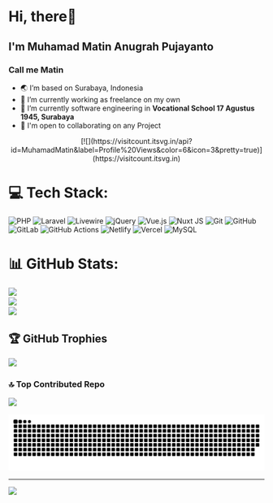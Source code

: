 <h1>Hi, there👋</h1>

<h2>I'm Muhamad Matin Anugrah Pujayanto</h2>
<h3>Call me Matin</h3>

<!-- intro -->
- 🌏 I’m based on Surabaya, Indonesia
- 🔭 I’m currently working as freelance on my own 
- 🌱 I’m currently software engineering in **Vocational School 17 Agustus 1945, Surabaya**
- 🤝 I'm open to collaborating on any Project

<!-- Skill -->  
<!-- <h1 align="center">My Tech👨🏻‍💻</h1>
<p align="center">
  <img src="https://skillicons.dev/icons?i=html,css,js,tailwind,vue,nuxtjs,php,laravel,git,github,gitlab&perline=8" />
</p> -->

<!-- clicked -->
<div align="center">
  [![](https://visitcount.itsvg.in/api?id=MuhamadMatin&label=Profile%20Views&color=6&icon=3&pretty=true)](https://visitcount.itsvg.in)
</div>


# 💻 Tech Stack:
![PHP](https://img.shields.io/badge/php-%23777BB4.svg?style=for-the-badge&logo=php&logoColor=white) ![Laravel](https://img.shields.io/badge/laravel-%23FF2D20.svg?style=for-the-badge&logo=laravel&logoColor=white) ![Livewire](https://img.shields.io/badge/livewire-%234e56a6.svg?style=for-the-badge&logo=livewire&logoColor=white) ![jQuery](https://img.shields.io/badge/jquery-%230769AD.svg?style=for-the-badge&logo=jquery&logoColor=white) ![Vue.js](https://img.shields.io/badge/vue.js-%2335495e.svg?style=for-the-badge&logo=vuedotjs&logoColor=%234FC08D) ![Nuxt JS](https://img.shields.io/badge/Nuxt-002E3B?style=for-the-badge&logo=nuxt.js&logoColor=#00DC82) ![Git](https://img.shields.io/badge/git-%23F05033.svg?style=for-the-badge&logo=git&logoColor=white) ![GitHub](https://img.shields.io/badge/github-%23121011.svg?style=for-the-badge&logo=github&logoColor=white) ![GitLab](https://img.shields.io/badge/gitlab-%23181717.svg?style=for-the-badge&logo=gitlab&logoColor=white) ![GitHub Actions](https://img.shields.io/badge/github%20actions-%232671E5.svg?style=for-the-badge&logo=githubactions&logoColor=white) ![Netlify](https://img.shields.io/badge/netlify-%23000000.svg?style=for-the-badge&logo=netlify&logoColor=#00C7B7) ![Vercel](https://img.shields.io/badge/vercel-%23000000.svg?style=for-the-badge&logo=vercel&logoColor=white) ![MySQL](https://img.shields.io/badge/mysql-4479A1.svg?style=for-the-badge&logo=mysql&logoColor=white)

# 📊 GitHub Stats:
![](https://github-readme-stats.vercel.app/api?username=MuhamadMatin&theme=dark&hide_border=false&include_all_commits=true&count_private=true)<br/>
![](https://nirzak-streak-stats.vercel.app/?user=MuhamadMatin&theme=dark&hide_border=false)<br/>
![](https://github-readme-stats.vercel.app/api/top-langs/?username=MuhamadMatin&theme=dark&hide_border=false&include_all_commits=true&count_private=true&layout=compact)

## 🏆 GitHub Trophies
![](https://github-profile-trophy.vercel.app/?username=MuhamadMatin&theme=dark&no-frame=false&no-bg=true&margin-w=4)

### 🔝 Top Contributed Repo
![](https://github-contributor-stats.vercel.app/api?username=MuhamadMatin&limit=5&theme=dark&combine_all_yearly_contributions=true)

<!-- snake img -->
<img src="https://github.com/1999AZZAR/1999AZZAR/blob/main/resources/img/grid-snake.svg" alt="snake" />

---
[![](https://visitcount.itsvg.in/api?id=MuhamadMatin&icon=9&color=4)](https://visitcount.itsvg.in)

<!-- Proudly created with GPRM ( https://gprm.itsvg.in ) -->
